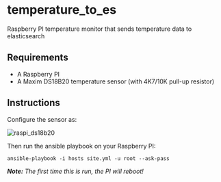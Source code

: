 # temperature_to_es
Raspberry PI temperature monitor that sends temperature data to elasticsearch

## Requirements
+ A Raspberry PI
+ A Maxim DS18B20 temperature sensor (with 4K7/10K pull-up resistor)


## Instructions

Configure the sensor as:

![raspi_ds18b20](https://user-images.githubusercontent.com/5869991/27763696-60742c5a-5e80-11e7-93b8-d1a570704689.jpg)

Then run the ansible playbook on your Raspberry PI:

```no-highlight
ansible-playbook -i hosts site.yml -u root --ask-pass
```

<i><b>Note:</b> The first time this is run, the PI will reboot!</i>
